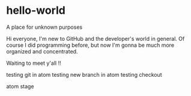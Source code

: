 # hello-world
A place for unknown purposes

Hi everyone,
I'm new to GitHub and the developer's world in general. Of course I did programming before, but now I'm gonna be much more organized and concentrated.

Waiting to meet y'all !!

testing git in atom
testing new branch in atom
testing checkout

atom stage

